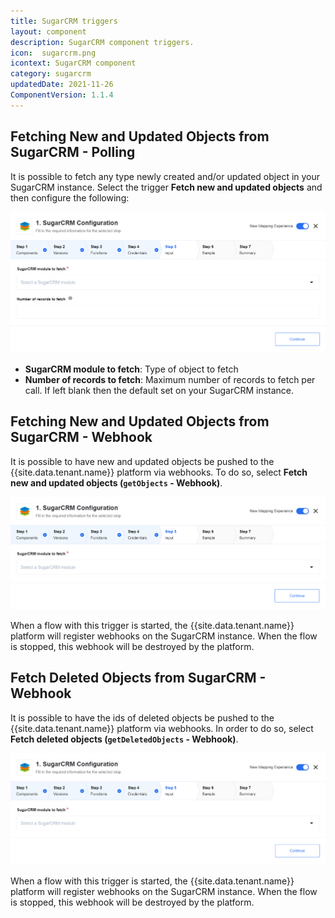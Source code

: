 ```yaml
---
title: SugarCRM triggers
layout: component
description: SugarCRM component triggers.
icon:  sugarcrm.png
icontext: SugarCRM component
category: sugarcrm
updatedDate: 2021-11-26
ComponentVersion: 1.1.4
---
```


## Fetching New and Updated Objects from SugarCRM - Polling

It is possible to fetch any type newly created and/or updated object in your
SugarCRM instance. Select the trigger **Fetch new and updated objects** and
then configure the following:

![Fetching New and Updated Objects from SugarCRM - Polling](img/fetching-new-and-updated-objects-from-sugarcrm-polling.png)

*  **SugarCRM module to fetch**: Type of object to fetch
*  **Number of records to fetch**: Maximum number of records to fetch per call.
 If left blank then the default set on your SugarCRM instance.

## Fetching New and Updated Objects from SugarCRM - Webhook

It is possible to have new and updated objects be pushed to the {{site.data.tenant.name}}
platform via webhooks. To do so, select **Fetch new and updated objects (`getObjects` - Webhook)**.

![Fetching New and Updated Objects from SugarCRM - Webhook](img/fetching-new-and-updated-objects-from-sugarcrm-webhook.png)

When a flow with this trigger is started, the {{site.data.tenant.name}} platform will register webhooks on
the SugarCRM instance. When the flow is stopped, this webhook will be destroyed by the platform.

## Fetch Deleted Objects from SugarCRM - Webhook

It is possible to have the ids of deleted objects be pushed to the {{site.data.tenant.name}}
platform via webhooks.  In order to do so, select **Fetch deleted objects (`getDeletedObjects` - Webhook)**.

![Fetch Deleted Objects from SugarCRM - Webhook](img/fetch-deleted-objects-from-sugarcrm-webhook.png)

When a flow with this trigger is started, the {{site.data.tenant.name}} platform
will register webhooks on the SugarCRM instance. When the flow is stopped, this
webhook will be destroyed by the platform.
